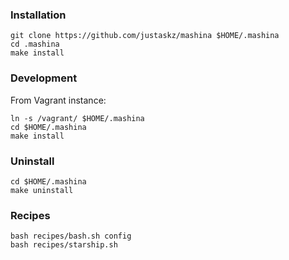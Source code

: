 ### Installation
```
git clone https://github.com/justaskz/mashina $HOME/.mashina
cd .mashina
make install
```

### Development
From Vagrant instance:
```
ln -s /vagrant/ $HOME/.mashina
cd $HOME/.mashina
make install
```

### Uninstall
```
cd $HOME/.mashina
make uninstall
```

### Recipes
```
bash recipes/bash.sh config
bash recipes/starship.sh
```
